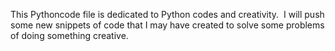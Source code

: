 This Pythoncode file is dedicated to Python codes and creativity. 
I will push some new snippets of code that I may have created to solve some problems of doing something creative.
 
